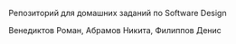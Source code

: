 Репозиторий для домашних заданий по Software Design

Венедиктов Роман, Абрамов Никита, Филиппов Денис
